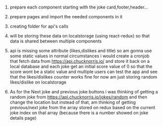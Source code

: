 1.  prepare each component starting with the joke card,footer,header...

2.  prepare pages and import the needed components in it

3.  creating folder for api's calls

4.  will be storing these data on localstorage (using react-redux) so that data is shared between multiple components

5.  api is missing some attribute (likes,dislikes and title) so am gonna use some static values
    in normal circumstances i would create a cronjob that fetch data from https://api.chucknorris.io/ and store it back on a local database and each joke get an initial score value of 0
    so that the score wont be a static value and multiple users can test the app and see that the likes/dislikes counter works fine
    for now am just storing random likes/dislike on localstorage

6.  As for the Next joke and previous joke buttons i was thinking of getting a random joke from https://api.chucknorris.io/jokes/random and then change the location but instead of that, am thinking of getting previous/next joke from the array stored on redux based on the current joke index on that array (because there is a number showed on joke details page)
